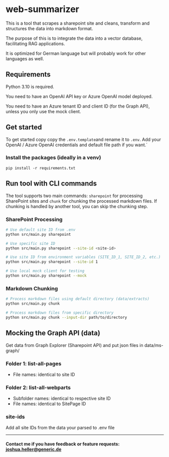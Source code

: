# web-summarizer

This is a tool that scrapes a sharepoint site and cleans, transform and structures the data into markdown format. 

The purpose of this is to integrate the data into a vector database, facilitating RAG applications.

It is optimized for German language but will probably work for other languages as well.

## Requirements
Python 3.10 is required.

You need to have an OpenAI API key or Azure OpenAI model deployed.

You need to have an Azure tenant ID and client ID (for the Graph API), unless you only use the mock client.

## Get started

To get started copy copy the ``.env.template``and rename it to ``.env``. Add your OpenAI / Azure OpenAI credentials and default file path if you want.´

### Install the packages (ideally in a venv)

``pip install -r requirements.txt``

## Run tool with CLI commands

The tool supports two main commands: `sharepoint` for processing SharePoint sites and `chunk` for chunking the processed markdown files. If chunking is handled by another tool, you can skip the chunking step.

### SharePoint Processing

```bash
# Use default site ID from .env
python src/main.py sharepoint

# Use specific site ID
python src/main.py sharepoint --site-id <site-id>

# Use site ID from environment variables (SITE_ID_1, SITE_ID_2, etc.)
python src/main.py sharepoint --site-id 1

# Use local mock client for testing
python src/main.py sharepoint --mock
```

### Markdown Chunking

```bash
# Process markdown files using default directory (data/extracts)
python src/main.py chunk

# Process markdown files from specific directory
python src/main.py chunk --input-dir path/to/directory
```

## Mocking the Graph API (data)
Get data from Graph Explorer (Sharepoint API) and put json files in data/ms-graph/

### Folder 1: list-all-pages
- File names: identical to site ID

### Folder 2: list-all-webparts

- Subfolder names: identical to respective site ID
- File names: identical to SitePage ID

### site-ids
Add all site IDs from the data your parsed to .env file


----------------------------------------------------------------

#### Contact me if you have feedback or feature requests: joshua.heller@generic.de
